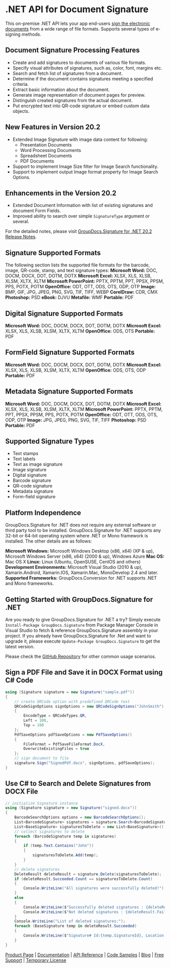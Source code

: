 # .NET API for Document Signature

This on-premise .NET API lets your app end-users [sign the electronic documents](https://products.groupdocs.com/signature/net) from a wide range of file formats. Supports several types of e-signing methods.

## Document Signature Processing Features

- Create and add signatures to documents of various file formats.
- Specify visual attributes of signatures, such as, color, font, margins etc.
- Search and fetch list of signatures from a document.
- Determine if the document contains signatures meeting a specified criteria.
- Extract basic information about the document.
- Generate image representation of document pages for preview.
- Distinguish created signatures from the actual document.
- Put encrypted text into QR-code signature or embed custom data objects.

## New Features in Version 20.2

- Extended Image Signature with image data content for following:
  - Presentation Documents
  - Word Processing Documents
  - Spreadsheet Documents
  - PDF Documents
- Support to implement Image Size filter for Image Search functionality.
- Support to implement output Image format property for Image Search Options.

## Enhancements in the Version 20.2

- Extended Document Information with list of existing signatures and document Form Fields.
- Improved ability to search over simple `SignatureType` argument or several.

For the detailed notes, please visit [GroupDocs.Signature for .NET 20.2 Release Notes](https://docs.groupdocs.com/display/signaturenet/GroupDocs.Signature+for+.NET+20.2+Release+Notes).

## Signature Supported Formats

The following section lists the supported file formats for the barcode, image, QR-code, stamp, and text signature types:
**Microsoft Word:** DOC, DOCM, DOCX, DOT, DOTM, DOTX
**Microsoft Excel:** XLSX, XLS, XLSB, XLSM, XLTX, XLTM
**Microsoft PowerPoint:** PPTX, PPTM, PPT, PPSX, PPSM, PPS, POTX, POTM
**OpenOffice:** ODT, OTT, ODS, OTS, ODP, OTP
**Image:** BMP, GIF, JPG, JPEG, PNG, SVG, TIF, TIFF, WEBP
**CorelDraw:** CDR, CMX
**Photoshop:** PSD
**eBook:** DJVU
**Metafile:** WMF
**Portable:** PDF

## Digital Signature Supported Formats

**Microsoft Word:** DOC, DOCM, DOCX, DOT, DOTM, DOTX
**Microsoft Excel:** XLSX, XLS, XLSB, XLSM, XLTX, XLTM
**OpenOffice:** ODS, OTS
**Portable:** PDF

## FormField Signature Supported Formats

**Microsoft Word:** DOC, DOCM, DOCX, DOT, DOTM, DOTX
**Microsoft Excel:** XLSX, XLS, XLSB, XLSM, XLTX, XLTM
**OpenOffice:** ODS, OTS, ODP
**Portable:** PDF

## Metadata Signature Supported Formats

**Microsoft Word:** DOC, DOCM, DOCX, DOT, DOTM, DOTX
**Microsoft Excel:** XLSX, XLS, XLSB, XLSM, XLTX, XLTM
**Microsoft PowerPoint:** PPTX, PPTM, PPT, PPSX, PPSM, PPS, POTX, POTM
**OpenOffice:** ODT, OTT, ODS, OTS, ODP, OTP
**Image:** JPG, JPEG, PNG, SVG, TIF, TIFF
**Photoshop:** PSD
**Portable:** PDF

## Supported Signature Types

- Text stamps
- Text labels
- Text as image signature
- Image signature
- Digital signature
- Barcode signature
- QR-code signature
- Metadata signature
- Form-field signature

## Platform Independence

GroupDocs.Signature for .NET does not require any external software or third party tool to be installed. GroupDocs.Signature for .NET supports any 32-bit or 64-bit operating system where .NET or Mono framework is installed. The other details are as follows:

**Microsoft Windows:** Microsoft Windows Desktop (x86, x64) (XP & up), Microsoft Windows Server (x86, x64) (2000 & up), Windows Azure
**Mac OS:** Mac OS X
**Linux:** Linux (Ubuntu, OpenSUSE, CentOS and others)
**Development Environments:** Microsoft Visual Studio (2010 & up), Xamarin.Android, Xamarin.IOS, Xamarin.Mac, MonoDevelop 2.4 and later.
**Supported Frameworks:** GroupDocs.Conversion for .NET  supports .NET and Mono frameworks.

## Getting Started with GroupDocs.Signature for .NET

Are you ready to give GroupDocs.Signature for .NET a try? Simply execute `Install-Package GroupDocs.Signature` from Package Manager Console in Visual Studio to fetch & reference GroupDocs.Signature assembly in your project. If you already have GroupDocs.Signature for .Net and want to upgrade it, please execute `Update-Package GroupDocs.Signature` to get the latest version.

Please check the [GitHub Repository](https://github.com/groupdocs-signature/GroupDocs.Signature-for.NET) for other common usage scenarios.

## Sign a PDF File and Save it in DOCX Format using C# Code

```csharp
using (Signature signature = new Signature("sample.pdf"))
{
    // create QRCode option with predefined QRCode text
    QRCodeSignOptions signOptions = new QRCodeSignOptions("JohnSmith")
    {
        EncodeType = QRCodeTypes.QR,
        Left = 100,
        Top = 100
    };
    PdfSaveOptions pdfSaveOptions = new PdfSaveOptions()
    {
        FileFormat = PdfSaveFileFormat.DocX,
        OverwriteExistingFiles = true
    };
    // sign document to file
    signature.Sign("SignedPdf.docx", signOptions, pdfSaveOptions);
}
```

## Use C# to Search and Delete Signatures from DOCX File

```csharp
// initialize Signature instance
using (Signature signature = new Signature("signed.docx"))
{
    BarcodeSearchOptions options = new BarcodeSearchOptions();
    List<BarcodeSignature> signatures = signature.Search<BarcodeSignature>(options);
    List<BaseSignature> signaturesToDelete = new List<BaseSignature>();
    // collect signatures to delete
    foreach (BarcodeSignature temp in signatures)
    {
        if (temp.Text.Contains("John"))
        {
            signaturesToDelete.Add(temp);
        }
    }
    // delete signatures
    DeleteResult deleteResult = signature.Delete(signaturesToDelete);
    if (deleteResult.Succeeded.Count == signaturesToDelete.Count)
    {
        Console.WriteLine("All signatures were successfully deleted!");
    }
    else
    {
        Console.WriteLine($"Successfully deleted signatures : {deleteResult.Succeeded.Count}");
        Console.WriteLine($"Not deleted signatures : {deleteResult.Failed.Count}");
    }
    Console.WriteLine("List of deleted signatures:");
    foreach (BaseSignature temp in deleteResult.Succeeded)
    {
        Console.WriteLine($"Signature# Id:{temp.SignatureId}, Location: {temp.Left}x{temp.Top}. Size: {temp.Width}x{temp.Height}");
    }
}
```

[Product Page](https://products.groupdocs.com/signature/net) | [Documentation](https://docs.groupdocs.com/display/signaturenet/Home) | [API Reference](https://apireference.groupdocs.com/net/signature) | [Code Samples](https://github.com/groupdocs-signature/GroupDocs.Signature-for.NET) | [Blog](https://blog.groupdocs.com/category/signature/) | [Free Support](https://forum.groupdocs.com/c/signature) | [Temporary License](https://purchase.groupdocs.com/temporary-license)
